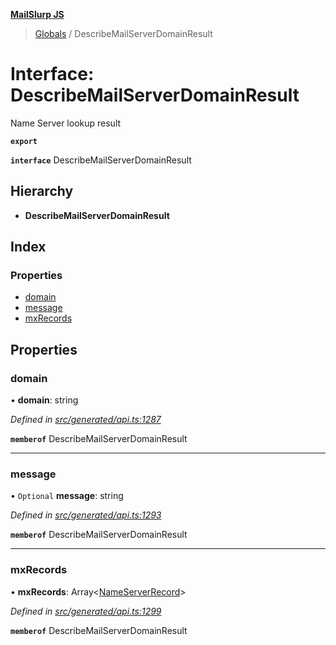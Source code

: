 **[MailSlurp JS](../README.md)**

> [Globals](../README.md) / DescribeMailServerDomainResult

# Interface: DescribeMailServerDomainResult

Name Server lookup result

**`export`** 

**`interface`** DescribeMailServerDomainResult

## Hierarchy

* **DescribeMailServerDomainResult**

## Index

### Properties

* [domain](describemailserverdomainresult.md#domain)
* [message](describemailserverdomainresult.md#message)
* [mxRecords](describemailserverdomainresult.md#mxrecords)

## Properties

### domain

•  **domain**: string

*Defined in [src/generated/api.ts:1287](https://github.com/mailslurp/mailslurp-client/blob/67ec74c/src/generated/api.ts#L1287)*

**`memberof`** DescribeMailServerDomainResult

___

### message

• `Optional` **message**: string

*Defined in [src/generated/api.ts:1293](https://github.com/mailslurp/mailslurp-client/blob/67ec74c/src/generated/api.ts#L1293)*

**`memberof`** DescribeMailServerDomainResult

___

### mxRecords

•  **mxRecords**: Array\<[NameServerRecord](nameserverrecord.md)>

*Defined in [src/generated/api.ts:1299](https://github.com/mailslurp/mailslurp-client/blob/67ec74c/src/generated/api.ts#L1299)*

**`memberof`** DescribeMailServerDomainResult
